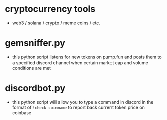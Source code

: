 # cryptocurrency tools
* web3 / solana / crypto / meme coins / etc.

# gemsniffer.py
* this python script listens for new tokens on pump.fun and posts them to a specified discord channel when certain market cap and volume conditions are met

# discordbot.py
* this python script will allow you to type a command in discord in the format of `!check coinname` to report back current token price on coinbase
